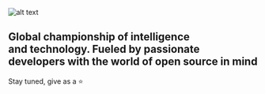 ![alt text](http://roborace.com/i/preview.png? "Roborace")

## Global championship of intelligence and technology. Fueled by passionate developers with the world of open source in mind
Stay tuned, give as a :star:
